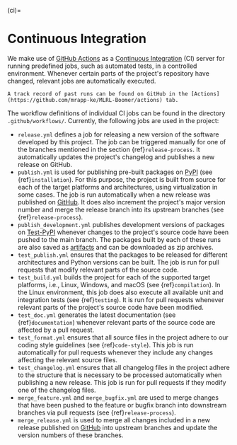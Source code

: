(ci)=

# Continuous Integration

We make use of [GitHub Actions](https://docs.github.com/actions) as a [Continuous Integration](https://en.wikipedia.org/wiki/Continuous_integration) (CI) server for running predefined jobs, such as automated tests, in a controlled environment. Whenever certain parts of the project's repository have changed, relevant jobs are automatically executed.

```{tip}
A track record of past runs can be found on GitHub in the [Actions](https://github.com/mrapp-ke/MLRL-Boomer/actions) tab.
```

The workflow definitions of individual CI jobs can be found in the directory `.github/workflows/`. Currently, the following jobs are used in the project:

- `release.yml` defines a job for releasing a new version of the software developed by this project. The job can be triggered manually for one of the branches mentioned in the section {ref}`release-process`. It automatically updates the project's changelog and publishes a new release on GitHub.
- `publish.yml` is used for publishing pre-built packages on [PyPI](https://pypi.org/) (see {ref}`installation`). For this purpose, the project is built from source for each of the target platforms and architectures, using virtualization in some cases. The job is run automatically when a new release was published on [GitHub](https://github.com/mrapp-ke/MLRL-Boomer/releases). It does also increment the project's major version number and merge the release branch into its upstream branches (see {ref}`release-process`).
- `publish_development.yml` publishes development versions of packages on [Test-PyPI](https://test.pypi.org/) whenever changes to the project's source code have been pushed to the main branch. The packages built by each of these runs are also saved as [artifacts](https://docs.github.com/en/actions/using-workflows/storing-workflow-data-as-artifacts) and can be downloaded as zip archives.
- `test_publish.yml` ensures that the packages to be released for different architectures and Python versions can be built. The job is run for pull requests that modify relevant parts of the source code.
- `test_build.yml` builds the project for each of the supported target platforms, i.e., Linux, Windows, and macOS (see {ref}`compilation`). In the Linux environment, this job does also execute all available unit and integration tests (see {ref}`testing`). It is run for pull requests whenever relevant parts of the project's source code have been modified.
- `test_doc.yml` generates the latest documentation (see {ref}`documentation`) whenever relevant parts of the source code are affected by a pull request.
- `test_format.yml` ensures that all source files in the project adhere to our coding style guidelines (see {ref}`code-style`). This job is run automatically for pull requests whenever they include any changes affecting the relevant source files.
- `test_changelog.yml` ensures that all changelog files in the project adhere to the structure that is necessary to be processed automatically when publishing a new release. This job is run for pull requests if they modify one of the changelog files.
- `merge_feature.yml` and `merge_bugfix.yml` are used to merge changes that have been pushed to the feature or bugfix branch into downstream branches via pull requests (see {ref}`release-process`).
- `merge_release.yml` is used to merge all changes included in a new release published on [GitHub](https://github.com/mrapp-ke/MLRL-Boomer/releases) into upstream branches and update the version numbers of these branches.
